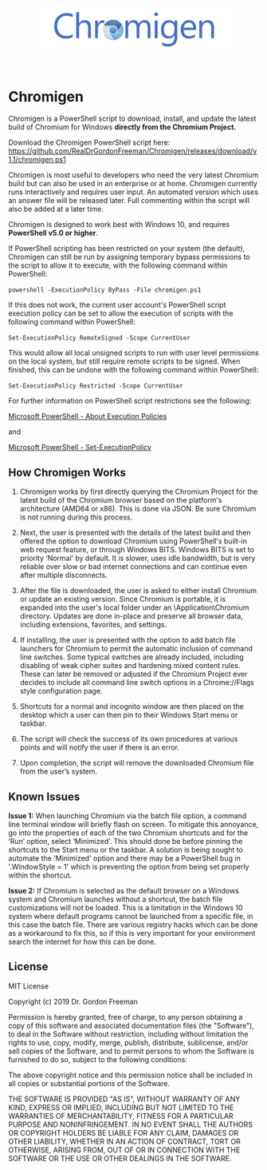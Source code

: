 <h1 align="center">
  <br>
    <img src="chromigen.png" alt="Chromigen Logo" width=400>
  <br>
  <br>
</h1>

# Chromigen #

Chromigen is a PowerShell script to download, install, and update the latest build of Chromium for Windows **directly from the Chromium Project.**

Download the Chromigen PowerShell script here: https://github.com/RealDrGordonFreeman/Chromigen/releases/download/v1.1/chromigen.ps1

Chromigen is most useful to developers who need the very latest Chromium build but can also be used in an enterprise or at home. Chromigen currently runs interactively and requires user input. An automated version which uses an answer file will be released later. Full commenting within the script will also be added at a later time. 

Chromigen is designed to work best with Windows 10, and requires **PowerShell v5.0 or higher**. 

If PowerShell scripting has been restricted on your system (the default), Chromigen can still be run by assigning temporary bypass permissions to the script to allow it to execute, with the following command within PowerShell:

`powershell -ExecutionPolicy ByPass -File chromigen.ps1`

If this does not work, the current user account's PowerShell script execution policy can be set to allow the execution of scripts with the following command within PowerShell:

`Set-ExecutionPolicy RemoteSigned -Scope CurrentUser`

This would allow all local unsigned scripts to run with user level permissions on the local system, but still require remote scripts to be signed. When finished, this can be undone with the following command within PowerShell:

`Set-ExecutionPolicy Restricted -Scope CurrentUser`

For further information on PowerShell script restrictions see the following:

[Microsoft PowerShell - About Execution Policies](https://docs.microsoft.com/en-us/powershell/module/microsoft.powershell.core/about/about_execution_policies)

and

[Microsoft PowerShell - Set-ExecutionPolicy](https://docs.microsoft.com/powershell/module/microsoft.powershell.security/set-executionpolicy)

## How Chromigen Works ##

1. Chromigen works by first directly querying the Chromium Project for the latest build of the Chromium browser based on the platform's architecture (AMD64 or x86). This is done via JSON. Be sure Chromium is not running during this process.

2. Next, the user is presented with the details of the latest build and then offered the option to download Chromium using PowerShell's built-in web request feature, or through Windows BITS. Windows BITS is set to priority ‘Normal’ by default. It is slower, uses idle bandwidth, but is very reliable over slow or bad internet connections and can continue even after multiple disconnects.

3. After the file is downloaded, the user is asked to either install Chromium or update an existing version. Since Chromium is portable, it is expanded into the user's local folder under an \Application\Chromium directory. Updates are done in-place and preserve all browser data, including extensions, favorites, and settings.

4. If installing, the user is presented with the option to add batch file launchers for Chromium to permit the automatic inclusion of command line switches. Some typical switches are already included, including disabling of weak cipher suites and hardening mixed content rules. These can later be removed or adjusted if the Chromium Project ever decides to include all command line switch options in a Chrome://Flags style configuration page.

5. Shortcuts for a normal and incognito window are then placed on the desktop which a user can then pin to their Windows Start menu or taskbar.

6. The script will check the success of its own procedures at various points and will notify the user if there is an error.

7. Upon completion, the script will remove the downloaded Chromium file from the user’s system.

## Known Issues ##

**Issue 1:** When launching Chromium via the batch file option, a command line terminal window will briefly flash on screen. To mitigate this annoyance, go into the properties of each of the two Chromium shortcuts and for the ‘Run’ option, select ‘Minimized’. This should done be before pinning the shortcuts to the Start menu or the taskbar. A solution is being sought to automate the 'Minimized' option and there may be a PowerShell bug in '.WindowStyle = 1' which is preventing the option from being set properly within the shortcut.

**Issue 2:** If Chromium is selected as the default browser on a Windows system and Chromium launches without a shortcut, the batch file customizations will not be loaded. This is a limitation in the Windows 10 system where default programs cannot be launched from a specific file, in this case the batch file. There are various registry hacks which can be done as a workaround to fix this, so if this is very important for your environment search the internet for how this can be done. 

## License ##

MIT License

Copyright (c) 2019 Dr. Gordon Freeman

Permission is hereby granted, free of charge, to any person obtaining a copy
of this software and associated documentation files (the "Software"), to deal
in the Software without restriction, including without limitation the rights
to use, copy, modify, merge, publish, distribute, sublicense, and/or sell
copies of the Software, and to permit persons to whom the Software is
furnished to do so, subject to the following conditions:

The above copyright notice and this permission notice shall be included in all
copies or substantial portions of the Software.

THE SOFTWARE IS PROVIDED "AS IS", WITHOUT WARRANTY OF ANY KIND, EXPRESS OR
IMPLIED, INCLUDING BUT NOT LIMITED TO THE WARRANTIES OF MERCHANTABILITY,
FITNESS FOR A PARTICULAR PURPOSE AND NONINFRINGEMENT. IN NO EVENT SHALL THE
AUTHORS OR COPYRIGHT HOLDERS BE LIABLE FOR ANY CLAIM, DAMAGES OR OTHER
LIABILITY, WHETHER IN AN ACTION OF CONTRACT, TORT OR OTHERWISE, ARISING FROM,
OUT OF OR IN CONNECTION WITH THE SOFTWARE OR THE USE OR OTHER DEALINGS IN THE
SOFTWARE.

